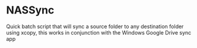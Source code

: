 # NASSync
Quick batch script that will sync a source folder to any destination folder using xcopy, this works in conjunction with the Windows Google Drive sync app
